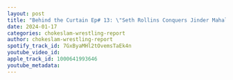 ```yaml
---
layout: post
title: "Behind the Curtain Ep# 13: \"Seth Rollins Conquers Jinder Mahal: Was the injury worth it?\" "
date: 2024-01-17
categories: chokeslam-wrestling-report
author: chokeslam-wrestling-report
spotify_track_id: 7GxByaMHl2tOvemsTaEk4n
youtube_video_id: 
apple_track_id: 1000641993646
youtube_metadata: 
---
```

